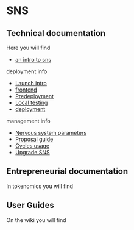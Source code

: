 # SNS

## Technical documentation

Here you will find
* [an intro to sns](sns.md)

deployment info
* [Launch intro](deployment/launch-intro)
* [frontend](deployment/frontend-integration)
* [Predeployment](deployment/predeployment)
* [Local testing](deployment/local-testing)
* [deployment](deployment/deployment)

management info
* [Nervous system parameters](managing-sns/nervous-system-parameters)
* [Proposal guide](managing-sns/proposal-guide)
* [Cycles usage](managing-sns/cycles-usage)
* [Upgrade SNS](managing-sns/upgradSNS)

## Entrepreneurial documentation

In tokenomics you will find

## User Guides

On the wiki you will find
